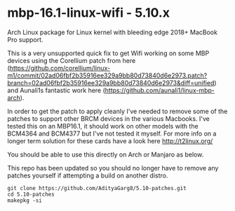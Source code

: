 mbp-16.1-linux-wifi - 5.10.x
==============

Arch Linux package for Linux kernel with bleeding edge 2018+ MacBook Pro support.

This is a very unsupported quick fix to get Wifi working on some MBP devices using the Corellium patch from here (https://github.com/corellium/linux-m1/commit/02ad06fbf2b35916ee329a9bb80d73840d6e2973.patch?branch=02ad06fbf2b35916ee329a9bb80d73840d6e2973&diff=unified) and Aunali1s fantastic work here (https://github.com/aunali1/linux-mbp-arch). 

In order to get the patch to apply cleanly I've needed to remove some of the patches to support other BRCM devices in the various Macbooks. I've tested this on an MBP16.1, it should work on other models with the BCM4364 and BCM4377 but I've not tested it myself. For more info on a longer term solution for these cards have a look here http://t2linux.org/

You should be able to use this directly on Arch or Manjaro as below. 

This repo has been updated so you should no longer have to remove any patches yourself if attempting a build on another distro.

    git clone https://github.com/AdityaGarg8/5.10-patches.git
    cd 5.10-patches
    makepkg -si


